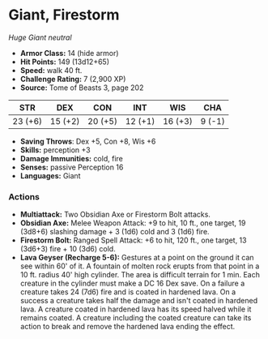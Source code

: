 # Giant, Firestorm

*Huge* *Giant* *neutral*

- **Armor Class:** 14 (hide armor)
- **Hit Points:** 149 (13d12+65)
- **Speed:** walk 40 ft.
- **Challenge Rating:** 7 (2,900 XP)
- **Source:** Tome of Beasts 3, page 202

| STR | DEX | CON | INT | WIS | CHA |
| --- | --- | --- | --- | --- | --- |
| 23 (+6) | 15 (+2) | 20 (+5) | 12 (+1) | 16 (+3) | 9 (-1) |

- **Saving Throws**: Dex +5, Con +8, Wis +6
- **Skills:** perception +3
- **Damage Immunities:** cold, fire
- **Senses:** passive Perception 16
- **Languages:** Giant

### Actions

- **Multiattack:** Two Obsidian Axe or Firestorm Bolt attacks.
- **Obsidian Axe:** Melee Weapon Attack: +9 to hit, 10 ft., one target, 19 (3d8+6) slashing damage + 3 (1d6) cold and 3 (1d6) fire.
- **Firestorm Bolt:** Ranged Spell Attack: +6 to hit, 120 ft., one target, 13 (3d6+3) fire + 10 (3d6) cold.
- **Lava Geyser (Recharge 5-6):** Gestures at a point on the ground it can see within 60' of it. A fountain of molten rock erupts from that point in a 10 ft. radius 40' high cylinder. The area is difficult terrain for 1 min. Each creature in the cylinder must make a DC 16 Dex save. On a failure a creature takes 24 (7d6) fire and is coated in hardened lava. On a success a creature takes half the damage and isn't coated in hardened lava. A creature coated in hardened lava has its speed halved while it remains coated. A creature including the coated creature can take its action to break and remove the hardened lava ending the effect.


